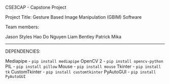 CSE3CAP - Capstone Project

Project Title: Gesture Based Image Manipulation (GBIM) Software

Team members:

Jason Styles
Hao Do Nguyen
Liam Bentley
Patrick Mika

---------------------------

DEPENDENCIES:

Mediapipe - ```pip install mediapipe```
OpenCV 2 - ```pip install opencv-python```
PIL - ```pip install pillow```
Mouse - ```pip install mouse```
Tkinter - ```pip install tk```
CustomTkinter - ```pip install customtkinter```
PyAutoGUI - ```pip install PyAutoGUI```

